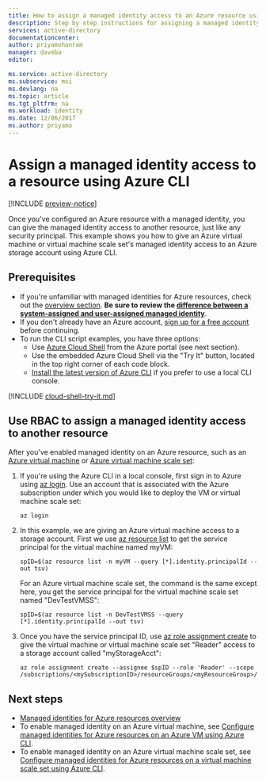 ```yaml
---
title: How to assign a managed identity access to an Azure resource using Azure CLI
description: Step by step instructions for assigning a managed identity on one resource, access to another resource, using Azure CLI.
services: active-directory
documentationcenter: 
author: priyamohanram
manager: daveba
editor: 

ms.service: active-directory
ms.subservice: msi
ms.devlang: na
ms.topic: article
ms.tgt_pltfrm: na
ms.workload: identity
ms.date: 12/06/2017
ms.author: priyamo
---
```


# Assign a managed identity access to a resource using Azure CLI

[!INCLUDE [preview-notice](../../../includes/active-directory-msi-preview-notice.md)]

Once you've configured an Azure resource with a managed identity, you can give the managed identity access to another resource, just like any security principal. This example shows you how to give an Azure virtual machine or virtual machine scale set's managed identity access to an Azure storage account using Azure CLI.

## Prerequisites

- If you're unfamiliar with managed identities for Azure resources, check out the [overview section](overview.md). **Be sure to review the [difference between a system-assigned and user-assigned managed identity](overview.md#how-does-it-work)**.
- If you don't already have an Azure account, [sign up for a free account](https://azure.microsoft.com/free/) before continuing.
- To run the CLI script examples, you have three options:
    - Use [Azure Cloud Shell](../../cloud-shell/overview.md) from the Azure portal (see next section).
    - Use the embedded Azure Cloud Shell via the "Try It" button, located in the top right corner of each code block.
    - [Install the latest version of Azure CLI](https://docs.microsoft.com/cli/azure/install-azure-cli) if you prefer to use a local CLI console. 

[!INCLUDE [cloud-shell-try-it.md](../../../includes/cloud-shell-try-it.md)]

## Use RBAC to assign a managed identity access to another resource

After you've enabled managed identity on an Azure resource, such as an [Azure virtual machine](qs-configure-cli-windows-vm.md) or [Azure virtual machine scale set](qs-configure-cli-windows-vmss.md): 

1. If you're using the Azure CLI in a local console, first sign in to Azure using [az login](/cli/azure/reference-index#az-login). Use an account that is associated with the Azure subscription under which you would like to deploy the VM or virtual machine scale set:

   ```azurecli-interactive
   az login
   ```

2. In this example, we are giving an Azure virtual machine access to a storage account. First we use [az resource list](/cli/azure/resource/#az-resource-list) to get the service principal for the virtual machine named myVM:

   ```azurecli-interactive
   spID=$(az resource list -n myVM --query [*].identity.principalId --out tsv)
   ```
   For an Azure virtual machine scale set, the command is the same except here, you get the service principal for the virtual machine scale set named "DevTestVMSS":
   
   ```azurecli-interactive
   spID=$(az resource list -n DevTestVMSS --query [*].identity.principalId --out tsv)
   ```

3. Once you have the service principal ID, use [az role assignment create](/cli/azure/role/assignment#az-role-assignment-create) to give the virtual machine or virtual machine scale set "Reader" access to a storage account called "myStorageAcct":

   ```azurecli-interactive
   az role assignment create --assignee $spID --role 'Reader' --scope /subscriptions/<mySubscriptionID>/resourceGroups/<myResourceGroup>/providers/Microsoft.Storage/storageAccounts/myStorageAcct
   ```

## Next steps

- [Managed identities for Azure resources overview](overview.md)
- To enable managed identity on an Azure virtual machine, see [Configure managed identities for Azure resources on an Azure VM using Azure CLI](qs-configure-cli-windows-vm.md).
- To enable managed identity on an Azure virtual machine scale set, see [Configure managed identities for Azure resources on a virtual machine scale set using Azure CLI](qs-configure-cli-windows-vmss.md).
